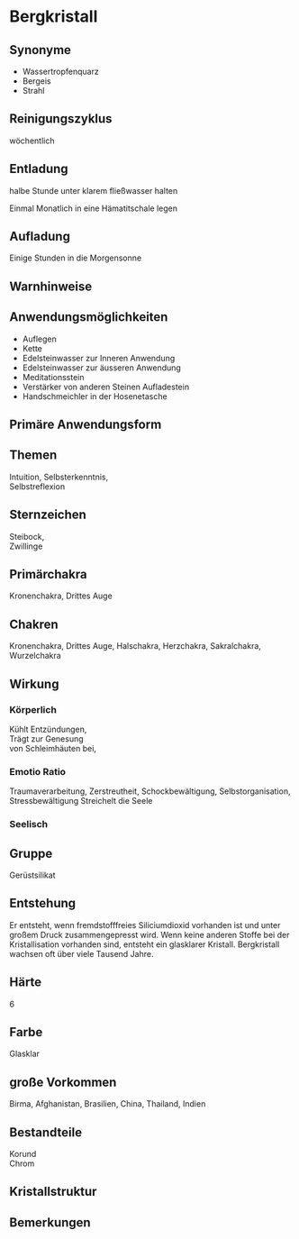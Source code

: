 # Bergkristall

## Synonyme
- Wassertropfenquarz
- Bergeis
- Strahl

## Reinigungszyklus
wöchentlich

## Entladung
halbe Stunde unter klarem fließwasser halten

Einmal Monatlich in eine Hämatitschale legen

## Aufladung
Einige Stunden in die Morgensonne

## Warnhinweise
## Anwendungsmöglichkeiten
- Auflegen
- Kette
- Edelsteinwasser zur Inneren Anwendung
- Edelsteinwasser zur äusseren Anwendung
- Meditationsstein
- Verstärker von anderen Steinen Aufladestein
- Handschmeichler in der Hosenetasche

## Primäre Anwendungsform

## Themen
Intuition, Selbsterkenntnis,  
Selbstreflexion

## Sternzeichen
Steibock,  
Zwillinge

## Primärchakra
Kronenchakra,  Drittes Auge

## Chakren    
Kronenchakra, Drittes Auge,  Halschakra,  Herzchakra,  Sakralchakra,  Wurzelchakra

## Wirkung
### Körperlich    
Kühlt Entzündungen,  
Trägt zur Genesung  
von Schleimhäuten bei,

### Emotio Ratio    
Traumaverarbeitung,  Zerstreutheit,  Schockbewältigung,  Selbstorganisation,  Stressbewältigung  Streichelt die Seele

### Seelisch

## Gruppe    
Gerüstsilikat

## Entstehung    
Er entsteht, wenn fremdstofffreies Siliciumdioxid vorhanden ist und unter großem Druck zusammengepresst wird. Wenn keine anderen Stoffe bei der Kristallisation vorhanden sind, entsteht ein glasklarer Kristall. Bergkristall wachsen oft über viele Tausend Jahre.

## Härte 
6

## Farbe
Glasklar

## große Vorkommen
Birma,  Afghanistan,  Brasilien,  China,  Thailand,  Indien

## Bestandteile    
Korund  
Chrom

## Kristallstruktur

## Bemerkungen